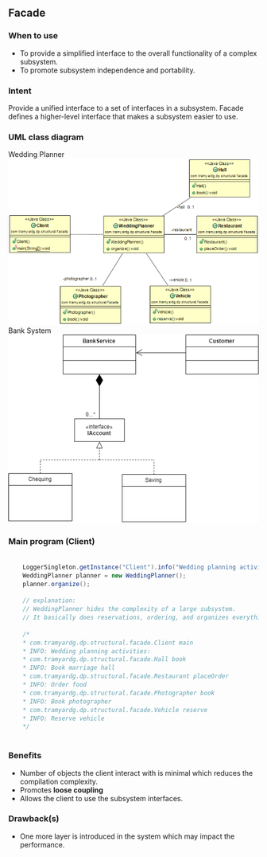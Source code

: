 ## Facade

### When to use
- To provide a simplified interface to the overall functionality of a complex subsystem.
- To promote subsystem independence and portability.

### Intent
Provide a unified interface to a set of interfaces in a subsystem. Facade defines a higher-level interface that makes a subsystem easier to use.

### UML class diagram
Wedding Planner <br/>
![Facade](https://github.com/tramyardg/tramyardg-gof-dp/blob/master/src/main/java/com/tramyardg/dp/structural/facade/examples/weddingplanner/img_facade_uml.png)
<br/> 
Bank System <br/>
![Facade](https://github.com/tramyardg/tramyardg-gof-dp/blob/master/src/main/java/com/tramyardg/dp/structural/facade/examples/banksystem/bank-system.png)

### Main program (Client)

```java
	
	LoggerSingleton.getInstance("Client").info("Wedding planning activities:");
	WeddingPlanner planner = new WeddingPlanner();
	planner.organize();
	
	// explanation:
	// WeddingPlanner hides the complexity of a large subsystem.
	// It basically does reservations, ordering, and organizes everything for you.
	
	/*
	* com.tramyardg.dp.structural.facade.Client main
	* INFO: Wedding planning activities:
	* com.tramyardg.dp.structural.facade.Hall book
	* INFO: Book marriage hall
	* com.tramyardg.dp.structural.facade.Restaurant placeOrder
	* INFO: Order food
	* com.tramyardg.dp.structural.facade.Photographer book
	* INFO: Book photographer
	* com.tramyardg.dp.structural.facade.Vehicle reserve
	* INFO: Reserve vehicle
	*/
	
```

### Benefits
- Number of objects the client interact with is minimal which reduces the compilation complexity.
- Promotes **loose coupling**
- Allows the client to use the subsystem interfaces.

### Drawback(s)
- One more layer is introduced in the system which may impact the performance.



